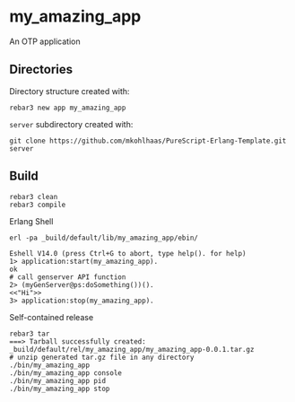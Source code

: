 my_amazing_app
=====

An OTP application

Directories
-----------

Directory structure created with:
```shell
rebar3 new app my_amazing_app
```

`server` subdirectory created with:
```shell
git clone https://github.com/mkohlhaas/PureScript-Erlang-Template.git server
```

Build
-----

```shell
rebar3 clean
rebar3 compile
```

Erlang Shell
```
erl -pa _build/default/lib/my_amazing_app/ebin/

Eshell V14.0 (press Ctrl+G to abort, type help(). for help)
1> application:start(my_amazing_app).
ok
# call genserver API function
2> (myGenServer@ps:doSomething())().
<<"Hi">>
3> application:stop(my_amazing_app).
```

Self-contained release
```
rebar3 tar
===> Tarball successfully created: _build/default/rel/my_amazing_app/my_amazing_app-0.0.1.tar.gz
# unzip generated tar.gz file in any directory
./bin/my_amazing_app
./bin/my_amazing_app console
./bin/my_amazing_app pid
./bin/my_amazing_app stop
```
